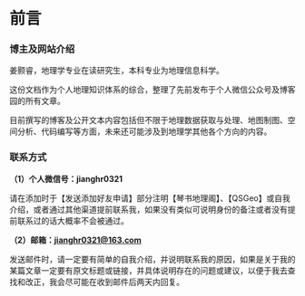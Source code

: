 # 前言

### 博主及网站介绍

姜颢睿，地理学专业在读研究生，本科专业为地理信息科学。

这份文档作为个人地理知识体系的综合，整理了先前发布于个人微信公众号及博客园的所有文章。

目前撰写的博客及公开文本内容包括但不限于地理数据获取与处理、地图制图、空间分析、代码编写等方面，未来还可能涉及到地理学其他各个方向的内容。

### 联系方式

**（1）个人微信号：jianghr0321**

请在添加时于【发送添加好友申请】部分注明【琴书地理阁】、【QSGeo】或自我介绍，或者通过其他渠道提前联系我，如果没有类似可说明身份的备注或者没有提前联系过的话大概率不会被通过。

**（2）邮箱：jianghr0321@163.com**

发送邮件时，请一定要有简单的自我介绍，并说明联系我的原因，如果是关于我的某篇文章一定要有原文标题或链接，并具体说明存在的问题或建议，以便于我去查找和改正，我会尽可能在收到邮件后两天内回复。
